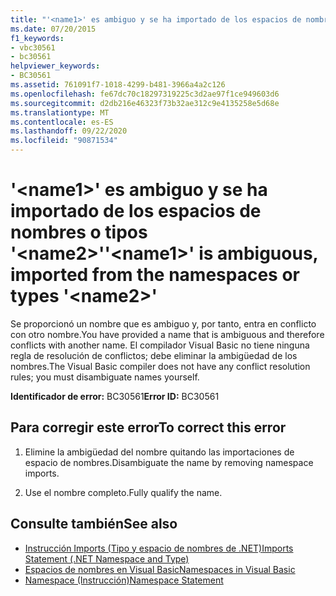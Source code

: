 ```yaml
---
title: "'<name1>' es ambiguo y se ha importado de los espacios de nombres o tipos '<name2>'"
ms.date: 07/20/2015
f1_keywords:
- vbc30561
- bc30561
helpviewer_keywords:
- BC30561
ms.assetid: 761091f7-1018-4299-b481-3966a4a2c126
ms.openlocfilehash: fe67dc70c18297319225c3d2ae97f1ce949603d6
ms.sourcegitcommit: d2db216e46323f73b32ae312c9e4135258e5d68e
ms.translationtype: MT
ms.contentlocale: es-ES
ms.lasthandoff: 09/22/2020
ms.locfileid: "90871534"
---
```

# <a name="name1-is-ambiguous-imported-from-the-namespaces-or-types-name2"></a><span data-ttu-id="3c975-102">'\<name1>' es ambiguo y se ha importado de los espacios de nombres o tipos '\<name2>'</span><span class="sxs-lookup"><span data-stu-id="3c975-102">'\<name1>' is ambiguous, imported from the namespaces or types '\<name2>'</span></span>

<span data-ttu-id="3c975-103">Se proporcionó un nombre que es ambiguo y, por tanto, entra en conflicto con otro nombre.</span><span class="sxs-lookup"><span data-stu-id="3c975-103">You have provided a name that is ambiguous and therefore conflicts with another name.</span></span> <span data-ttu-id="3c975-104">El compilador Visual Basic no tiene ninguna regla de resolución de conflictos; debe eliminar la ambigüedad de los nombres.</span><span class="sxs-lookup"><span data-stu-id="3c975-104">The Visual Basic compiler does not have any conflict resolution rules; you must disambiguate names yourself.</span></span>  
  
 <span data-ttu-id="3c975-105">**Identificador de error:** BC30561</span><span class="sxs-lookup"><span data-stu-id="3c975-105">**Error ID:** BC30561</span></span>  
  
## <a name="to-correct-this-error"></a><span data-ttu-id="3c975-106">Para corregir este error</span><span class="sxs-lookup"><span data-stu-id="3c975-106">To correct this error</span></span>  
  
1. <span data-ttu-id="3c975-107">Elimine la ambigüedad del nombre quitando las importaciones de espacio de nombres.</span><span class="sxs-lookup"><span data-stu-id="3c975-107">Disambiguate the name by removing namespace imports.</span></span>  
  
2. <span data-ttu-id="3c975-108">Use el nombre completo.</span><span class="sxs-lookup"><span data-stu-id="3c975-108">Fully qualify the name.</span></span>  
  
## <a name="see-also"></a><span data-ttu-id="3c975-109">Consulte también</span><span class="sxs-lookup"><span data-stu-id="3c975-109">See also</span></span>

- [<span data-ttu-id="3c975-110">Instrucción Imports (Tipo y espacio de nombres de .NET)</span><span class="sxs-lookup"><span data-stu-id="3c975-110">Imports Statement (.NET Namespace and Type)</span></span>](../statements/imports-statement-net-namespace-and-type.md)
- [<span data-ttu-id="3c975-111">Espacios de nombres en Visual Basic</span><span class="sxs-lookup"><span data-stu-id="3c975-111">Namespaces in Visual Basic</span></span>](../../programming-guide/program-structure/namespaces.md)
- [<span data-ttu-id="3c975-112">Namespace (Instrucción)</span><span class="sxs-lookup"><span data-stu-id="3c975-112">Namespace Statement</span></span>](../statements/namespace-statement.md)
